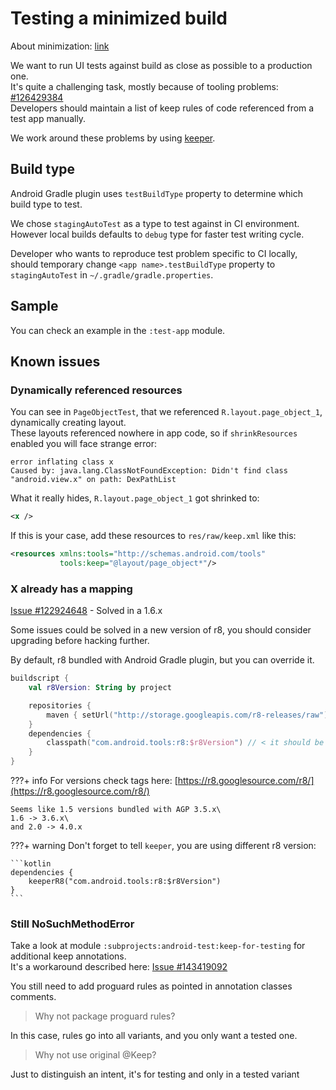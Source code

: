 # Testing a minimized build

About minimization: [link](https://developer.android.com/studio/build/shrink-code)

We want to run UI tests against build as close as possible to a production one.\
It's quite a challenging task, mostly because of tooling problems: [#126429384](https://issuetracker.google.com/issues/126429384)\
Developers should maintain a list of keep rules of code referenced from a test app manually.

We work around these problems by using [keeper](https://slackhq.github.io/keeper/).

## Build type

Android Gradle plugin uses `testBuildType` property to determine which build type to test.

We chose `stagingAutoTest` as a type to test against in CI environment.\
However local builds defaults to `debug` type for faster test writing cycle.

Developer who wants to reproduce test problem specific to CI locally, should temporary change `<app name>.testBuildType` property
to `stagingAutoTest` in `~/.gradle/gradle.properties`.

## Sample

You can check an example in the `:test-app` module.

## Known issues

### Dynamically referenced resources

You can see in `PageObjectTest`, that we referenced `R.layout.page_object_1`, dynamically creating layout.\
These layouts referenced nowhere in app code, so if `shrinkResources` enabled you will face strange error:

```text
error inflating class x
Caused by: java.lang.ClassNotFoundException: Didn't find class "android.view.x" on path: DexPathList
```

What it really hides, `R.layout.page_object_1` got shrinked to:

```xml
<x />
```

If this is your case, add these resources to `res/raw/keep.xml` like this:

```xml
<resources xmlns:tools="http://schemas.android.com/tools"
           tools:keep="@layout/page_object*"/>
```

### X already has a mapping

[Issue #122924648](https://issuetracker.google.com/issues/122924648) - Solved in a 1.6.x

Some issues could be solved in a new version of r8, you should consider upgrading before hacking further.

By default, r8 bundled with Android Gradle plugin, but you can override it.

```kotlin
buildscript {
    val r8Version: String by project

    repositories {
        maven { setUrl("http://storage.googleapis.com/r8-releases/raw") }
    }
    dependencies {
        classpath("com.android.tools:r8:$r8Version") // < it should be added before android Gradle plugin
    }
}
```

???+ info 
    For versions check tags here: [https://r8.googlesource.com/r8/](https://r8.googlesource.com/r8/)

    Seems like 1.5 versions bundled with AGP 3.5.x\
    1.6 -> 3.6.x\
    and 2.0 -> 4.0.x

???+ warning 
    Don't forget to tell `keeper`, you are using different r8 version:

    ```kotlin
    dependencies {
        keeperR8("com.android.tools:r8:$r8Version")
    }
    ```

### Still NoSuchMethodError

Take a look at module `:subprojects:android-test:keep-for-testing` for additional keep annotations.\
It's a workaround described here: [Issue #143419092](https://issuetracker.google.com/issues/143419092#comment4)

You still need to add proguard rules as pointed in annotation classes comments.

> Why not package proguard rules?

In this case, rules go into all variants, and you only want a tested one.

> Why not use original @Keep?

Just to distinguish an intent, it's for testing and only in a tested variant
